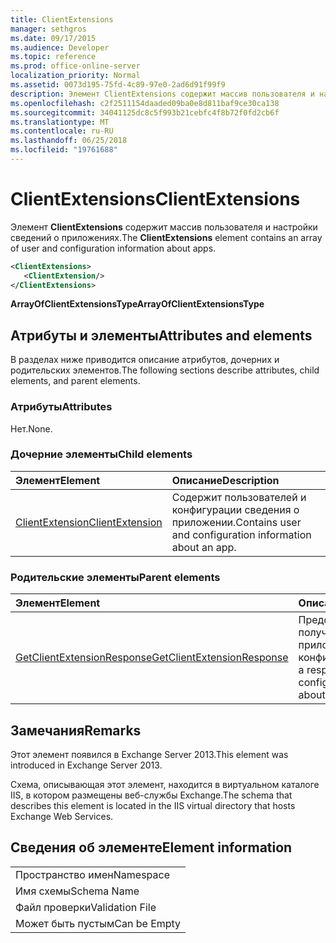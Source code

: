 ```yaml
---
title: ClientExtensions
manager: sethgros
ms.date: 09/17/2015
ms.audience: Developer
ms.topic: reference
ms.prod: office-online-server
localization_priority: Normal
ms.assetid: 0073d195-75fd-4c89-97e0-2ad6d91f99f9
description: Элемент ClientExtensions содержит массив пользователя и настройки сведений о приложениях.
ms.openlocfilehash: c2f2511154daaded09ba0e8d811baf9ce30ca138
ms.sourcegitcommit: 34041125dc8c5f993b21cebfc4f8b72f0fd2cb6f
ms.translationtype: MT
ms.contentlocale: ru-RU
ms.lasthandoff: 06/25/2018
ms.locfileid: "19761688"
---
```

# <a name="clientextensions"></a><span data-ttu-id="fd426-103">ClientExtensions</span><span class="sxs-lookup"><span data-stu-id="fd426-103">ClientExtensions</span></span>

<span data-ttu-id="fd426-104">Элемент **ClientExtensions** содержит массив пользователя и настройки сведений о приложениях.</span><span class="sxs-lookup"><span data-stu-id="fd426-104">The **ClientExtensions** element contains an array of user and configuration information about apps.</span></span> 
  
```XML
<ClientExtensions>
   <ClientExtension/>
</ClientExtensions>
```

 <span data-ttu-id="fd426-105">**ArrayOfClientExtensionsType**</span><span class="sxs-lookup"><span data-stu-id="fd426-105">**ArrayOfClientExtensionsType**</span></span>
## <a name="attributes-and-elements"></a><span data-ttu-id="fd426-106">Атрибуты и элементы</span><span class="sxs-lookup"><span data-stu-id="fd426-106">Attributes and elements</span></span>

<span data-ttu-id="fd426-107">В разделах ниже приводится описание атрибутов, дочерних и родительских элементов.</span><span class="sxs-lookup"><span data-stu-id="fd426-107">The following sections describe attributes, child elements, and parent elements.</span></span>
  
### <a name="attributes"></a><span data-ttu-id="fd426-108">Атрибуты</span><span class="sxs-lookup"><span data-stu-id="fd426-108">Attributes</span></span>

<span data-ttu-id="fd426-109">Нет.</span><span class="sxs-lookup"><span data-stu-id="fd426-109">None.</span></span>
  
### <a name="child-elements"></a><span data-ttu-id="fd426-110">Дочерние элементы</span><span class="sxs-lookup"><span data-stu-id="fd426-110">Child elements</span></span>

|<span data-ttu-id="fd426-111">**Элемент**</span><span class="sxs-lookup"><span data-stu-id="fd426-111">**Element**</span></span>|<span data-ttu-id="fd426-112">**Описание**</span><span class="sxs-lookup"><span data-stu-id="fd426-112">**Description**</span></span>|
|:-----|:-----|
|[<span data-ttu-id="fd426-113">ClientExtension</span><span class="sxs-lookup"><span data-stu-id="fd426-113">ClientExtension</span></span>](clientextension.md) <br/> |<span data-ttu-id="fd426-114">Содержит пользователей и конфигурации сведения о приложении.</span><span class="sxs-lookup"><span data-stu-id="fd426-114">Contains user and configuration information about an app.</span></span>  <br/> |
   
### <a name="parent-elements"></a><span data-ttu-id="fd426-115">Родительские элементы</span><span class="sxs-lookup"><span data-stu-id="fd426-115">Parent elements</span></span>

|<span data-ttu-id="fd426-116">**Элемент**</span><span class="sxs-lookup"><span data-stu-id="fd426-116">**Element**</span></span>|<span data-ttu-id="fd426-117">**Описание**</span><span class="sxs-lookup"><span data-stu-id="fd426-117">**Description**</span></span>|
|:-----|:-----|
|[<span data-ttu-id="fd426-118">GetClientExtensionResponse</span><span class="sxs-lookup"><span data-stu-id="fd426-118">GetClientExtensionResponse</span></span>](getclientextensionresponse.md) <br/> |<span data-ttu-id="fd426-119">Представляет ответа для получения сведений о приложении конфигурации.</span><span class="sxs-lookup"><span data-stu-id="fd426-119">Represents a response to get configuration information about an app.</span></span>  <br/> |
   
## <a name="remarks"></a><span data-ttu-id="fd426-120">Замечания</span><span class="sxs-lookup"><span data-stu-id="fd426-120">Remarks</span></span>

<span data-ttu-id="fd426-121">Этот элемент появился в Exchange Server 2013.</span><span class="sxs-lookup"><span data-stu-id="fd426-121">This element was introduced in Exchange Server 2013.</span></span>
  
<span data-ttu-id="fd426-122">Схема, описывающая этот элемент, находится в виртуальном каталоге IIS, в котором размещены веб-службы Exchange.</span><span class="sxs-lookup"><span data-stu-id="fd426-122">The schema that describes this element is located in the IIS virtual directory that hosts Exchange Web Services.</span></span>
  
## <a name="element-information"></a><span data-ttu-id="fd426-123">Сведения об элементе</span><span class="sxs-lookup"><span data-stu-id="fd426-123">Element information</span></span>

||
|:-----|
|<span data-ttu-id="fd426-124">Пространство имен</span><span class="sxs-lookup"><span data-stu-id="fd426-124">Namespace</span></span>  <br/> |
|<span data-ttu-id="fd426-125">Имя схемы</span><span class="sxs-lookup"><span data-stu-id="fd426-125">Schema Name</span></span>  <br/> |
|<span data-ttu-id="fd426-126">Файл проверки</span><span class="sxs-lookup"><span data-stu-id="fd426-126">Validation File</span></span>  <br/> |
|<span data-ttu-id="fd426-127">Может быть пустым</span><span class="sxs-lookup"><span data-stu-id="fd426-127">Can be Empty</span></span>  <br/> |
   

